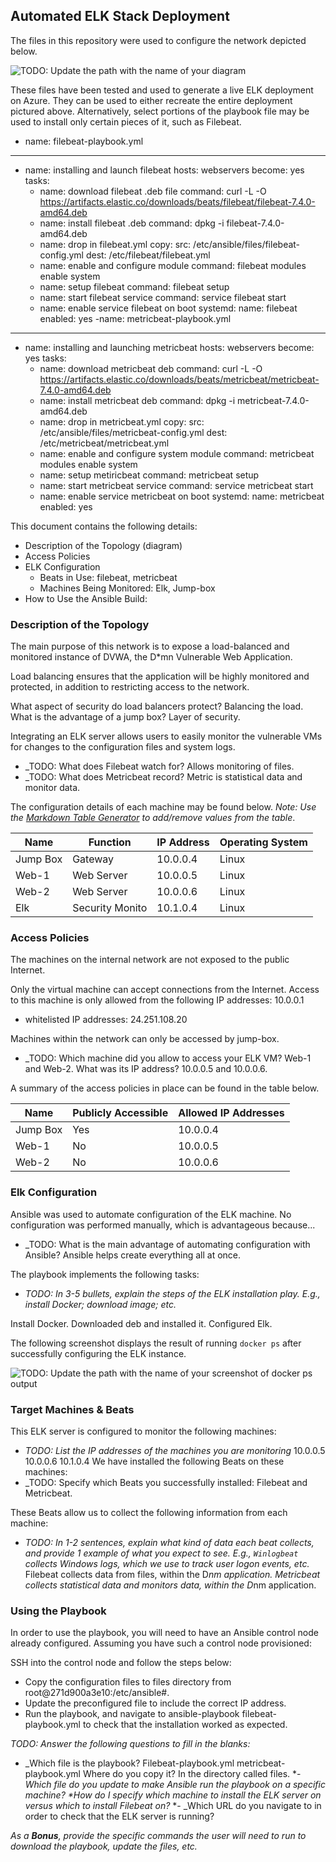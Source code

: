 ## Automated ELK Stack Deployment

The files in this repository were used to configure the network depicted below.

![TODO: Update the path with the name of your diagram](Images/diagram_filename.png)

These files have been tested and used to generate a live ELK deployment on Azure. They can be used to either recreate the entire deployment pictured above. Alternatively, select portions of the playbook file may be used to install only certain pieces of it, such as Filebeat.

  - name: filebeat-playbook.yml 
---
- name: installing and launch filebeat
  hosts: webservers
  become: yes
  tasks:
  - name: download filebeat .deb file
    command: curl -L -O https://artifacts.elastic.co/downloads/beats/filebeat/filebeat-7.4.0-amd64.deb
  - name: install filebeat .deb
    command: dpkg -i filebeat-7.4.0-amd64.deb
  - name: drop in filebeat.yml
    copy:
      src: /etc/ansible/files/filebeat-config.yml
      dest: /etc/filebeat/filebeat.yml
  - name: enable and configure module
    command: filebeat modules enable system
  - name: setup filebeat
    command: filebeat setup
  - name: start filebeat service
    command: service filebeat start
  - name: enable service filebeat on boot
    systemd:
      name: filebeat
      enabled: yes
-name: metricbeat-playbook.yml
---
- name: installing and launching metricbeat
  hosts: webservers
  become: yes
  tasks:
  - name: download metricbeat deb
    command: curl -L -O https://artifacts.elastic.co/downloads/beats/metricbeat/metricbeat-7.4.0-amd64.deb
  - name: install metricbeat deb
    command: dpkg -i metricbeat-7.4.0-amd64.deb
  - name: drop in metricbeat.yml
    copy:
      src: /etc/ansible/files/metricbeat-config.yml
      dest: /etc/metricbeat/metricbeat.yml
  - name: enable and configure system module
    command: metricbeat modules enable system
  - name: setup metiricbeat
    command: metricbeat setup
  - name: start metricbeat service
    command: service metricbeat start
  - name: enable service metricbeat on boot
    systemd:
      name: metricbeat
      enabled: yes


This document contains the following details:
- Description of the Topology  (diagram)
- Access Policies
- ELK Configuration
  - Beats in Use: filebeat, metricbeat
  - Machines Being Monitored: Elk, Jump-box
- How to Use the Ansible Build:


### Description of the Topology

The main purpose of this network is to expose a load-balanced and monitored instance of DVWA, the D*mn Vulnerable Web Application.

Load balancing ensures that the application will be highly monitored and protected, in addition to restricting access to the network.

What aspect of security do load balancers protect? Balancing the load.
 What is the advantage of a jump box? Layer of security.

Integrating an ELK server allows users to easily monitor the vulnerable VMs for changes to the configuration files and system logs.
- _TODO: What does Filebeat watch for? Allows monitoring of files.
- _TODO: What does Metricbeat record? Metric is statistical data and monitor data.

The configuration details of each machine may be found below.
_Note: Use the [Markdown Table Generator](http://www.tablesgenerator.com/markdown_tables) to add/remove values from the table_.

| Name     | Function | IP Address | Operating System |
|----------|----------|------------|------------------|
| Jump Box | Gateway            | 10.0.0.4   | Linux  |
| Web-1     | Web Server         |  10.0.0.5  |  Linux  |
| Web-2     | Web Server         |   10.0.0.6 |    Linux  |
| Elk          |Security Monito     |10.1.0.4    |   Linux  |

### Access Policies

The machines on the internal network are not exposed to the public Internet.

Only the virtual machine can accept connections from the Internet. Access to this machine is only allowed from the following IP addresses: 10.0.0.1
- whitelisted IP addresses: 24.251.108.20

Machines within the network can only be accessed by jump-box.
- _TODO: Which machine did you allow to access your ELK VM? Web-1 and Web-2.
 What was its IP address? 10.0.0.5 and 10.0.0.6.

A summary of the access policies in place can be found in the table below.

| Name     | Publicly Accessible | Allowed IP Addresses |
|----------|---------------------|----------------------|
| Jump Box   |     Yes              | 10.0.0.4    |
| Web-1         |      No               |   10.0.0.5  |
| Web-2         |      No               |   10.0.0.6                   |

### Elk Configuration

Ansible was used to automate configuration of the ELK machine. No configuration was performed manually, which is advantageous because...
- _TODO: What is the main advantage of automating configuration with Ansible? Ansible helps create everything all at once. 

The playbook implements the following tasks:
- _TODO: In 3-5 bullets, explain the steps of the ELK installation play. E.g., install Docker; download image; etc._

Install Docker.
Downloaded deb and installed it.
Configured Elk.

The following screenshot displays the result of running `docker ps` after successfully configuring the ELK instance.


![TODO: Update the path with the name of your screenshot of docker ps output](Images/docker_ps_output.png)

### Target Machines & Beats
This ELK server is configured to monitor the following machines:
- _TODO: List the IP addresses of the machines you are monitoring_
10.0.0.5
10.0.0.6
10.1.0.4
We have installed the following Beats on these machines:
- _TODO: Specify which Beats you successfully installed: Filebeat and Metricbeat.

These Beats allow us to collect the following information from each machine:
- _TODO: In 1-2 sentences, explain what kind of data each beat collects, and provide 1 example of what you expect to see. E.g., `Winlogbeat` collects Windows logs, which we use to track user logon events, etc._
Filebeat collects data from files, within the D*nm application.
Metricbeat collects statistical data and monitors data, within the D*nm application.
### Using the Playbook
In order to use the playbook, you will need to have an Ansible control node already configured. Assuming you have such a control node provisioned:

SSH into the control node and follow the steps below:
- Copy the configuration files to files directory from root@271d900a3e10:/etc/ansible#.
- Update the preconfigured file to include the correct IP address.
- Run the playbook, and navigate to ansible-playbook filebeat-playbook.yml to check that the installation worked as expected.

_TODO: Answer the following questions to fill in the blanks:_
- _Which file is the playbook? Filebeat-playbook.yml metricbeat-playbook.yml
Where do you copy it? In the directory called files.
*- _Which file do you update to make Ansible run the playbook on a specific machine? 
*How do I specify which machine to install the ELK server on versus which to install Filebeat on?_
*- _Which URL do you navigate to in order to check that the ELK server is running?

_As a **Bonus**, provide the specific commands the user will need to run to download the playbook, update the files, etc._

